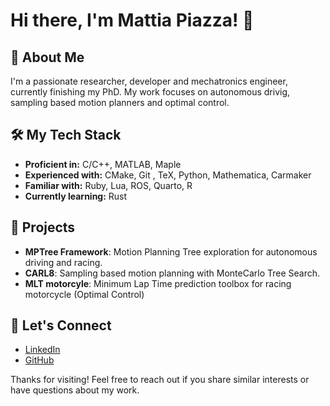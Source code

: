 # Hi there, I'm Mattia Piazza! 👋

## 🚀 About Me

I'm a passionate researcher, developer and mechatronics engineer, currently finishing my PhD. My work focuses on autonomous drivig, sampling based motion planners and optimal control.

## 🛠️ My Tech Stack

* **Proficient in:** C/C++, MATLAB, Maple
* **Experienced with:** CMake, Git , TeX, Python, Mathematica, Carmaker
* **Familiar with:** Ruby, Lua, ROS, Quarto, R
* **Currently learning:** Rust

## 🌟 Projects

* **MPTree Framework**: Motion Planning Tree exploration for autonomous driving and racing.
* **CARL8**: Sampling based motion planning with MonteCarlo Tree Search.
* **MLT motorcyle**: Minimum Lap Time prediction toolbox for racing motorcycle (Optimal Control)

## 💬 Let's Connect

* [LinkedIn](https://www.linkedin.com/in/mattiapiazza/)
* [GitHub](https://github.com/Mattiapzz)

Thanks for visiting! Feel free to reach out if you share similar interests or have questions about my work.
